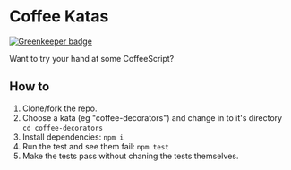 Coffee Katas
============

[![Greenkeeper badge](https://badges.greenkeeper.io/johngeorgewright/coffee-katas.svg)](https://greenkeeper.io/)

Want to try your hand at some CoffeeScript?

How to
------

1. Clone/fork the repo.
2. Choose a kata (eg "coffee-decorators") and change in to it's directory `cd coffee-decorators`
3. Install dependencies: `npm i`
4. Run the test and see them fail: `npm test`
5. Make the tests pass without chaning the tests themselves.
